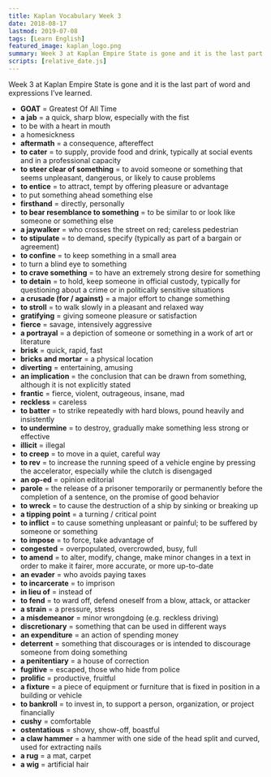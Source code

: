 ```yaml
---
title: Kaplan Vocabulary Week 3
date: 2018-08-17
lastmod: 2019-07-08
tags: [Learn English]
featured_image: kaplan_logo.png
summary: Week 3 at Kaplan Empire State is gone and it is the last part of word and expressions I’ve learned.
scripts: [relative_date.js]
---
```


Week 3 at Kaplan Empire State is gone and it is the last part of word and expressions I’ve learned.

- **GOAT** = Greatest Of All Time
- **a jab** = a quick, sharp blow, especially with the fist
- to be with a heart in mouth
- a homesickness
- **aftermath** = a consequence, aftereffect
- **to cater** = to supply, provide food and drink, typically at social events and in a professional capacity
- **to steer clear of something** = to avoid someone or something that seems unpleasant, dangerous, or likely to cause problems
- **to entice** = to attract, tempt by offering pleasure or advantage
- to put something ahead something else
- **firsthand** = directly, personally
- **to bear resemblance to something** = to be similar to or look like someone or something else
- **a jaywalker** = who crosses the street on red; careless pedestrian
- **to stipulate** = to demand, specify (typically as part of a bargain or agreement)
- **to confine** = to keep something in a small area
- to turn a blind eye to something
- **to crave something** = to have an extremely strong desire for something
- **to detain** = to hold, keep someone in official custody, typically for questioning about a crime or in politically sensitive situations
- **a crusade (for / against)** = a major effort to change something
- **to stroll** = to walk slowly in a pleasant and relaxed way
- **gratifying** = giving someone pleasure or satisfaction
- **fierce** = savage, intensively aggressive
- **a portrayal** = a depiction of someone or something in a work of art or literature
- **brisk** = quick, rapid, fast
- **bricks and mortar** = a physical location
- **diverting** = entertaining, amusing
- **an implication** = the conclusion that can be drawn from something, although it is not explicitly stated
- **frantic** = fierce, violent, outrageous, insane, mad
- **reckless** = careless
- **to batter** = to strike repeatedly with hard blows, pound heavily and insistently
- **to undermine** = to destroy, gradually make something less strong or effective
- **illicit** = illegal
- **to creep** = to move in a quiet, careful way
- **to rev** = to increase the running speed of a vehicle engine by pressing the accelerator, especially while the clutch is disengaged
- **an op-ed** = opinion editorial
- **parole** = the release of a prisoner temporarily or permanently before the completion of a sentence, on the promise of good behavior
- **to wreck** = to cause the destruction of a ship by sinking or breaking up
- **a tipping point** = a turning / critical point
- **to inflict** = to cause something unpleasant or painful; to be suffered by someone or something
- **to impose** = to force, take advantage of
- **congested** = overpopulated, overcrowded, busy, full
- **to amend** = to alter, modify, change, make minor changes in a text in order to make it fairer, more accurate, or more up-to-date
- **an evader** = who avoids paying taxes
- **to incarcerate** = to imprison
- **in lieu of** = instead of
- **to fend** = to ward off, defend oneself from a blow, attack, or attacker
- **a strain** = a pressure, stress
- **a misdemeanor** = minor wrongdoing (e.g. reckless driving)
- **discretionary** = something that can be used in different ways
- **an expenditure** = an action of spending money
- **deterrent** = something that discourages or is intended to discourage someone from doing something
- **a penitentiary** = a house of correction
- **fugitive** = escaped, those who hide from police
- **prolific** = productive, fruitful
- **a fixture** = a piece of equipment or furniture that is fixed in position in a building or vehicle
- **to bankroll** = to invest in, to support a person, organization, or project financially
- **cushy** = comfortable
- **ostentatious** = showy, show-off, boastful
- **a claw hammer** = a hammer with one side of the head split and curved, used for extracting nails
- **a rug** = a mat, carpet
- **a wig** = artificial hair